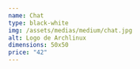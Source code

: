 ```yaml
---
name: Chat
type: black-white
img: /assets/medias/medium/chat.jpg
alt: Logo de Archlinux
dimensions: 50x50
price: "42"
---
```

